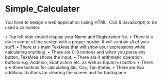 # Simple_Calculater

You have to design a web application (using HTML, CSS &amp; JavaScript) to be used a calculator. 


• Top left side should display your Name and Registration No. 
• There is a div in center of the screen with a proper border. It will contain all of your stuff. 
• There is s main TextArea that will show your expressions while calculating anything. 
• There are 0-9 buttons and when you press any button, TextArea shows the input. 
• There are 4 arithmetic operation buttons e.g. Addition, Subtraction etc. as well as Equal
(=) button. 
• There are three buttons for calculating Sin, Cos, Tan thetas. 
• There are two additional buttons for clearing the screen and for backspace